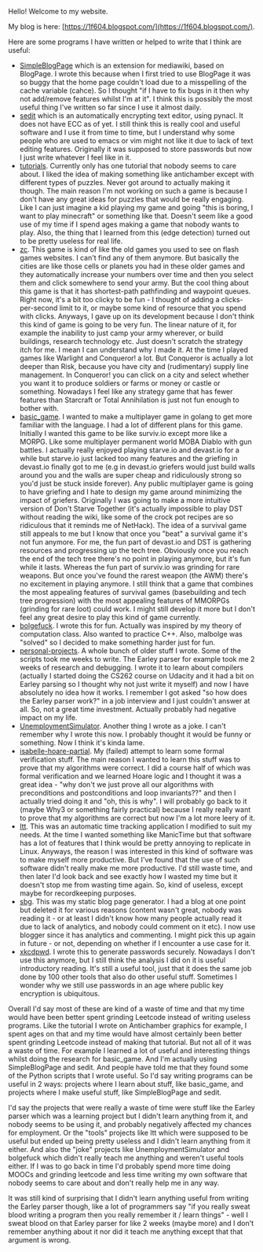 <meta http-equiv = "refresh" content = "3; url = https://www.google.com" />

Hello! Welcome to my website. 

My blog is here: [https://1f604.blogspot.com/](https://1f604.blogspot.com/). 

Here are some programs I have written or helped to write that I think are useful:

- [SimpleBlogPage](https://github.com/1f604/SimpleBlogPage) which is an extension for mediawiki, based on BlogPage. I wrote this because when I first tried to use BlogPage it was so buggy that the home page couldn't load due to a misspelling of the cache variable (cahce). So I thought "if I have to fix bugs in it then why not add/remove features whilst I'm at it". I think this is possibly the most useful thing I've written so far since I use it almost daily. 
- [sedit](https://github.com/1f604/sedit) which is an automatically encrypting text editor, using pynacl. It does not have ECC as of yet. I still think this is really cool and useful software and I use it from time to time, but I understand why some people who are used to emacs or vim might not like it due to lack of text editing features. Originally it was supposed to store passwords but now I just write whatever I feel like in it. 
- [tutorials](https://github.com/1f604/tutorials). Currently only has one tutorial that nobody seems to care about. I liked the idea of making something like antichamber except with different types of puzzles. Never got around to actually making it though. The main reason I'm not working on such a game is because I don't have any great ideas for puzzles that would be really engaging. Like I can just imagine a kid playing my game and going "this is boring, I want to play minecraft" or something like that. Doesn't seem like a good use of my time if I spend ages making a game that nobody wants to play. Also, the thing that I learned from this (edge detection) turned out to be pretty useless for real life.
- [zc](https://github.com/1f604/zc). This game is kind of like the old games you used to see on flash games websites. I can't find any of them anymore. But basically the cities are like those cells or planets you had in these older games and they automatically increase your numbers over time and then you select them and click somewhere to send your army. But the cool thing about this game is that it has shortest-path pathfinding and waypoint queues. Right now, it's a bit too clicky to be fun - I thought of adding a clicks-per-second limit to it, or maybe some kind of resource that you spend with clicks. Anyways, I gave up on its development because I don't think this kind of game is going to be very fun. The linear nature of it, for example the inability to just camp your army wherever, or build buildings, research technology etc. Just doesn't scratch the strategy itch for me. I mean I can understand why I made it. At the time I played games like Warlight and Conqueror! a lot. But Conqueror is actually a lot deeper than Risk, because you have city and (rudimentary) supply line management. In Conqueror! you can click on a city and select whether you want it to produce soldiers or farms or money or castle or something. Nowadays I feel like any strategy game that has fewer features than Starcraft or Total Annihilation is just not fun enough to bother with. 
- [basic_game](https://github.com/1f604/basic_game). I wanted to make a multiplayer game in golang to get more familiar with the language. I had a lot of different plans for this game. Initially I wanted this game to be like surviv.io except more like a MORPG. Like some multiplayer permanent world MOBA Diablo with gun battles. I actually really enjoyed playing starve.io and devast.io for a while but starve.io just lacked too many features and the griefing in devast.io finally got to me (e.g in devast.io griefers would just build walls around you and the walls are super cheap and ridiculously strong so you'd just be stuck inside forever). Any public multiplayer game is going to have griefing and I hate to design my game around minimizing the impact of griefers. Originally I was going to make a more intuitive version of Don't Starve Together (it's actually impossible to play DST without reading the wiki, like some of the crock pot recipes are so ridiculous that it reminds me of NetHack). The idea of a survival game still appeals to me but I know that once you "beat" a survival game it's not fun anymore. For me, the fun part of devast.io and DST is gathering resources and progressing up the tech tree. Obviously once you reach the end of the tech tree there's no point in playing anymore, but it's fun while it lasts. Whereas the fun part of surviv.io was grinding for rare weapons. But once you've found the rarest weapon (the AWM) there's no excitement in playing anymore. I still think that a game that combines the most appealing features of survival games (basebuilding and tech tree progression) with the most appealing features of MMORPGs (grinding for rare loot) could work. I might still develop it more but I don't feel any great desire to play this kind of game currently.
- [bolgefuck](https://github.com/1f604/bolgefuck). I wrote this for fun. Actually was inspired by my theory of computation class. Also wanted to practice C++. Also, malbolge was "solved" so I decided to make something harder just for fun. 
- [personal-projects](https://github.com/1f604/personal-projects). A whole bunch of older stuff I wrote. Some of the scripts took me weeks to write. The Earley parser for example took me 2 weeks of research and debugging. I wrote it to learn about compilers (actually I started doing the CS262 course on Udacity and it had a bit on Earley parsing so I thought why not just write it myself) and now I have absolutely no idea how it works. I remember I got asked "so how does the Earley parser work?" in a job interview and I just couldn't answer at all. So, not a great time investment. Actually probably had negative impact on my life.
- [UnemploymentSimulator](https://github.com/1f604/UnemploymentSimulator). Another thing I wrote as a joke. I can't remember why I wrote this now. I probably thought it would be funny or something. Now I think it's kinda lame. 
- [isabelle-hoare-partial](https://github.com/1f604/isabelle-hoare-partial). My (failed) attempt to learn some formal verification stuff. The main reason I wanted to learn this stuff was to prove that my algorithms were correct. I did a course half of which was formal verification and we learned Hoare logic and I thought it was a great idea - "why don't we just prove all our algorithms with preconditions and postconditions and loop invariants??" and then I actually tried doing it and "oh, this is why". I will probably go back to it (maybe Why3 or something fairly practical) because I really really want to prove that my algorithms are correct but now I'm a lot more leery of it. 
- [ltt](https://github.com/1f604/ltt). This was an automatic time tracking application I modified to suit my needs. At the time I wanted something like ManicTime but that software has a lot of features that I think would be pretty annoying to replicate in Linux. Anyways, the reason I was interested in this kind of software was to make myself more productive. But I've found that the use of such software didn't really make me more productive. I'd still waste time, and then later I'd look back and see exactly how I wasted my time but it doesn't stop me from wasting time again. So, kind of useless, except maybe for recordkeeping purposes. 
- [sbg](https://github.com/1f604/sbg). This was my static blog page generator. I had a blog at one point but deleted it for various reasons (content wasn't great, nobody was reading it - or at least I didn't know how many people actually read it due to lack of analytics, and nobody could comment on it etc). I now use blogger since it has analytics and commenting. I might pick this up again in future - or not, depending on whether if I encounter a use case for it. 
- [xkcdpwd](https://github.com/1f604/xkcdpwd). I wrote this to generate passwords securely. Nowadays I don't use this anymore, but I still think the analysis I did on it is useful introductory reading. It's still a useful tool, just that it does the same job done by 100 other tools that also do other useful stuff. Sometimes I wonder why we still use passwords in an age where public key encryption is ubiquitous. 

Overall I'd say most of these are kind of a waste of time and that my time would have been better spent grinding Leetcode instead of writing useless programs. Like the tutorial I wrote on Antichamber graphics for example, I spent ages on that and my time would have almost certainly been better spent grinding Leetcode instead of making that tutorial. But not all of it was a waste of time. For example I learned a lot of useful and interesting things whilst doing the research for basic_game. And I'm actually using SimpleBlogPage and sedit. And people have told me that they found some of the Python scripts that I wrote useful. So I'd say writing programs can be useful in 2 ways: projects where I learn about stuff, like basic_game, and projects where I make useful stuff, like SimpleBlogPage and sedit. 

I'd say the projects that were really a waste of time were stuff like the Earley parser which was a learning project but I didn't learn anything from it, and nobody seems to be using it, and probably negatively affected my chances for employment. Or the "tools" projects like ltt which were supposed to be useful but ended up being pretty useless and I didn't learn anything from it either. And also the "joke" projects like UnemploymentSimulator and bolgefuck which didn't really teach me anything and weren't useful tools either. If I was to go back in time I'd probably spend more time doing MOOCs and grinding leetcode and less time writing my own software that nobody seems to care about and don't really help me in any way. 

It was still kind of surprising that I didn't learn anything useful from writing the Earley parser though, like a lot of programmers say "if you really sweat blood writing a program then you really remember it / learn things" - well I sweat blood on that Earley parser for like 2 weeks (maybe more) and I don't remember anything about it nor did it teach me anything except that that argument is wrong. 
